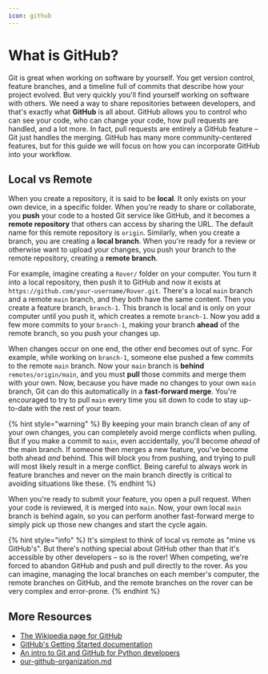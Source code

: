 ```yaml
---
icon: github
---
```


# What is GitHub?

Git is great when working on software by yourself. You get version control, feature branches, and a timeline full of commits that describe how your project evolved. But very quickly you'll find yourself working on software with others. We need a way to share repositories between developers, and that's exactly what **GitHub** is all about. GitHub allows you to control who can see your code, who can change your code, how pull requests are handled, and a lot more. In fact, pull requests are entirely a GitHub feature – Git just handles the merging. GitHub has many more community-centered features, but for this guide we will focus on how you can incorporate GitHub into your workflow.

## Local vs Remote

When you create a repository, it is said to be **local**. It only exists on your own device, in a specific folder. When you're ready to share or collaborate, you **push** your code to a hosted Git service like GitHub, and it becomes a **remote repository** that others can access by sharing the URL. The default name for this remote repository is `origin`. Similarly, when you create a branch, you are creating a **local branch**. When you're ready for a review or otherwise want to upload your changes, you push your branch to the remote repository, creating a **remote branch**.

For example, imagine creating a `Rover/` folder on your computer. You turn it into a local repository, then push it to GitHub and now it exists at `https://github.com/your-username/Rover.git`. There's a local `main` branch and a remote `main` branch, and they both have the same content. Then you create a feature branch, `branch-1`. This branch is local and is only on your computer until you push it, which creates a remote `branch-1`. Now you add a few more commits to your `branch-1`, making your branch **ahead** of the remote branch, so you push your changes up.

When changes occur on one end, the other end becomes out of sync. For example, while working on `branch-1`, someone else pushed a few commits to the remote `main` branch. Now your `main` branch is **behind** `remotes/origin/main`, and you must **pull** those commits and merge them with your own. Now, because you have made no changes to your own `main` branch, Git can do this automatically in a **fast-forward merge**. You're encouraged to try to pull `main` every time you sit down to code to stay up-to-date with the rest of your team.

{% hint style="warning" %}
By keeping your main branch clean of any of your own changes, you can completely avoid merge conflicts when pulling. But if you make a commit to `main`, even accidentally, you'll become _ahead_ of the main branch. If someone then merges a new feature, you've become both ahead _and_ behind. This will block you from pushing, and trying to pull will most likely result in a merge conflict. Being careful to always work in feature branches and never on the main branch directly is critical to avoiding situations like these.
{% endhint %}

When you're ready to submit your feature, you open a pull request. When your code is reviewed, it is merged into `main`. Now, your own local `main` branch is behind again, so you can perform another fast-forward merge to simply pick up those new changes and start the cycle again.

{% hint style="info" %}
It's simplest to think of local vs remote as "mine vs GitHub's". But there's nothing special about GitHub other than that it's accessible by other developers – so is the rover! When competing, we're forced to abandon GitHub and push and pull directly to the rover. As you can imagine, managing the local branches on each member's computer, the remote branches on GitHub, and the remote branches on the rover can be very complex and error-prone.
{% endhint %}

## More Resources

* [The Wikipedia page for GitHub](https://en.wikipedia.org/wiki/GitHub)
* [GitHub's Getting Started documentation](https://docs.github.com/en/get-started/start-your-journey/about-github-and-git)
* [An intro to Git and GitHub for Python developers](https://realpython.com/python-git-github-intro)
* [our-github-organization.md](../../overview/our-github-organization.md "mention")

